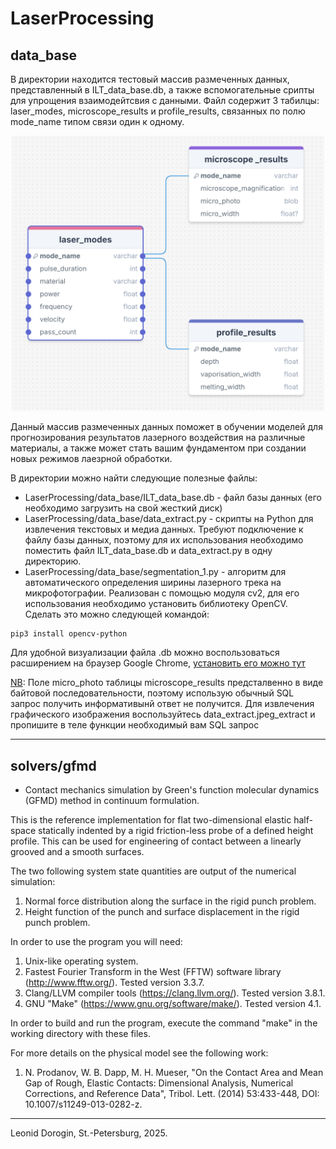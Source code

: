 # LaserProcessing
## data_base

В директории находится тестовый массив размеченных данных, представленный в ILT_data_base.db, а также вспомогательные срипты для упрощения взаимодейтсвия с данными. Файл содержит 3 табилцы: laser_modes, microscope_results и profile_results, связанных по полю mode_name типом связи один к одному.

<center><img src="https://github.com/ILT-ITMO/LaserProcessing/blob/main/data_base/scheme" width="500"/></center>







Данный массив размеченных данных поможет в обучении моделей для прогнозирования результатов лазерного воздействия на различные материалы, а также может стать вашим фундаментом при создании новых режимов лаезрной обработки. 


В директории можно найти следующие полезные файлы:

- LaserProcessing/data_base/ILT_data_base.db - файл базы данных (его необходимо загрузить на свой жесткий диск)
- LaserProcessing/data_base/data_extract.py - скрипты на Python для извлечения текстовых и медиа данных. Требуют подключение к файлу базы данных, поэтому для их использования необходимо поместить файл ILT_data_base.db и data_extract.py в одну директорию.
- LaserProcessing/data_base/segmentation_1.py - алгоритм для автоматического определения ширины лазерного трека на микрофотографии. Реализован с помощью модуля cv2, для его использования необходимо установить библиотеку OpenCV. Сделать это можно следующей командой: 
~~~
pip3 install opencv-python 
~~~
  
Для удобной визуализации файла .db можно воспользоваться расширением на браузер Google Chrome, [установить его можно тут](https://chromewebstore.google.com/detail/sqlite-browser-%D0%B4%D0%BB%D1%8F-%D0%BF%D1%80%D0%BE%D1%81%D0%BC%D0%BE/iclckldkfemlnecocpphinnplnmijkol?hl=ru)   

<u>NB</u>: Поле micro_photo таблицы microscope_results предсталвенно в виде байтовой последовательности, поэтому использую обычный SQL запрос получить информативынй ответ не получится. Для извлечения графического изображения воспользуйтесь data_extract.jpeg_extract и пропишите в теле функции необходимый вам SQL запрос

---

## solvers/gfmd 
- Contact mechanics simulation by Green's function molecular dynamics (GFMD) method in continuum formulation.

This is the reference implementation for flat two-dimensional elastic half-space statically indented by a rigid friction-less probe of a defined height profile.
This can be used for engineering of contact between a linearly grooved and a smooth surfaces.

The two following system state quantities are output of the numerical simulation: 
1. Normal force distribution along the surface in the rigid punch problem.
2. Height function of the punch and surface displacement in the rigid punch problem.

In order to use the program you will need:
1. Unix-like operating system.
2. Fastest Fourier Transform in the West (FFTW) software library (http://www.fftw.org/). Tested version 3.3.7.
3. Clang/LLVM compiler tools (https://clang.llvm.org/). Tested version 3.8.1.
4. GNU "Make" (https://www.gnu.org/software/make/). Tested version 4.1.

In order to build and run the program, execute the command "make" in the working directory with these files.

For more details on the physical model see the following work:
1. N. Prodanov, W. B. Dapp, M. H. Mueser, "On the Contact Area and Mean Gap of Rough, Elastic Contacts: Dimensional Analysis, Numerical Corrections, and Reference Data", Tribol. Lett. (2014) 53:433-448, DOI: 10.1007/s11249-013-0282-z.

---

Leonid Dorogin, St.-Petersburg, 2025.

